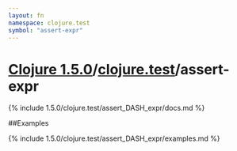 ```yaml
---
layout: fn
namespace: clojure.test
symbol: "assert-expr"
---
```


# [Clojure 1.5.0](../../)/[clojure.test](../)/assert-expr

{% include 1.5.0/clojure.test/assert_DASH_expr/docs.md %}

##Examples

{% include 1.5.0/clojure.test/assert_DASH_expr/examples.md %}

